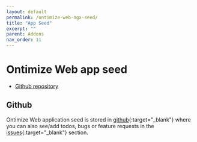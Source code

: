 ```yaml
---
layout: default
permalink: /ontimize-web-ngx-seed/
title: "App Seed"
excerpt: ""
parent: Addons
nav_order: 11
---
```


# Ontimize Web app seed

* [Github repository](#github)


## Github
Ontimize Web application seed is stored in [github](https://github.com/OntimizeWeb/ontimize-web-ngx-seed){:target="_blank"} where you can also see/add todos, bugs or feature requests in the [issues](https://github.com/OntimizeWeb/ontimize-web-ngx-seed/issues){:target="_blank"} section.




